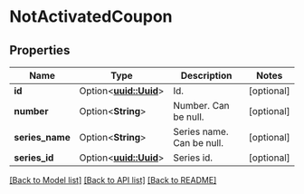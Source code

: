 # NotActivatedCoupon

## Properties

Name | Type | Description | Notes
------------ | ------------- | ------------- | -------------
**id** | Option<[**uuid::Uuid**](uuid::Uuid.md)> | Id. | [optional]
**number** | Option<**String**> | Number. Can be null. | [optional]
**series_name** | Option<**String**> | Series name. Can be null. | [optional]
**series_id** | Option<[**uuid::Uuid**](uuid::Uuid.md)> | Series id. | [optional]

[[Back to Model list]](../README.md#documentation-for-models) [[Back to API list]](../README.md#documentation-for-api-endpoints) [[Back to README]](../README.md)


